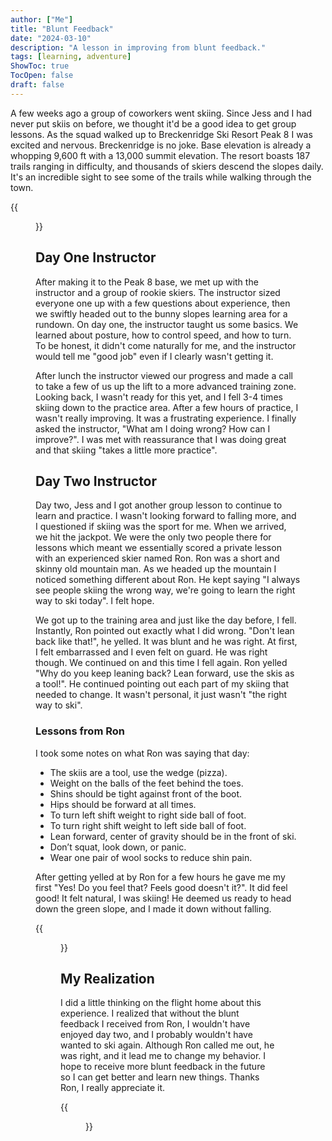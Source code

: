 ```yaml
---
author: ["Me"]
title: "Blunt Feedback"
date: "2024-03-10"
description: "A lesson in improving from blunt feedback."
tags: [learning, adventure]
ShowToc: true
TocOpen: false
draft: false
---
```


A few weeks ago a group of coworkers went skiing. Since Jess and I had never put skiis on before, we thought it'd be a good idea to get group lessons. As the squad walked up to Breckenridge Ski Resort Peak 8 I was excited and nervous. Breckenridge is no joke. Base elevation is already a whopping 9,600 ft with a 13,000 summit elevation. The resort boasts 187 trails ranging in difficulty, and thousands of skiers descend the slopes daily. It's an incredible sight to see some of the trails while walking through the town. 

{{<figure src="/images/blunt_feedback/headed-out.webp" title="Headed to the mountain" alt="headed up the mountain">}}

## Day One Instructor

After making it to the Peak 8 base, we met up with the instructor and a group of rookie skiers. The instructor sized everyone one up with a few questions about experience, then we swiftly headed out to the bunny slopes learning area for a rundown. On day one, the instructor taught us some basics. We learned about posture, how to control speed, and how to turn. To be honest, it didn't come naturally for me, and the instructor would tell me "good job" even if I clearly wasn't getting it.

After lunch the instructor viewed our progress and made a call to take a few of us up the lift to a more advanced training zone. Looking back, I wasn't ready for this yet, and I fell 3-4 times skiing down to the practice area. After a few hours of practice, I wasn't really improving. It was a frustrating experience. I finally asked the instructor, "What am I doing wrong? How can I improve?". I was met with reassurance that I was doing great and that skiing "takes a little more practice".

## Day Two Instructor

Day two, Jess and I got another group lesson to continue to learn and practice. I wasn't looking forward to falling more, and I questioned if skiing was the sport for me. When we arrived, we hit the jackpot. We were the only two people there for lessons which meant we essentially scored a private lesson with an experienced skier named Ron. Ron was a short and skinny old mountain man. As we headed up the mountain I noticed something different about Ron. He kept saying "I always see people skiing the wrong way, we're going to learn the right way to ski today". I felt hope.

We got up to the training area and just like the day before, I fell. Instantly, Ron pointed out exactly what I did wrong. "Don't lean back like that!", he yelled. It was blunt and he was right. At first, I felt embarrassed and I even felt on guard. He was right though. We continued on and this time I fell again. Ron yelled "Why do you keep leaning back? Lean forward, use the skis as a tool!". He continued pointing out each part of my skiing that needed to change. It wasn't personal, it just wasn't "the right way to ski".

### Lessons from Ron

I took some notes on what Ron was saying that day:

- The skiis are a tool, use the wedge (pizza).
- Weight on the balls of the feet behind the toes.
- Shins should be tight against front of the boot.
- Hips should be forward at all times.
- To turn left shift weight to right side ball of foot.
- To turn right shift weight to left side ball of foot.
- Lean forward, center of gravity should be in the front of ski.
- Don’t squat, look down, or panic.
- Wear one pair of wool socks to reduce shin pain.

After getting yelled at by Ron for a few hours he gave me my first "Yes! Do you feel that? Feels good doesn't it?". It did feel good! It felt natural, I was skiing! He deemed us ready to head down the green slope, and I made it down without falling.

{{<figure src="/images/blunt_feedback/skiing.webp" title="Shredding down the mountain" alt="shredding">}}

## My Realization

I did a little thinking on the flight home about this experience. I realized that without the blunt feedback I received from Ron, I wouldn't have enjoyed day two, and I probably wouldn't have wanted to ski again. Although Ron called me out, he was right, and it lead me to change my behavior. I hope to receive more blunt feedback in the future so I can get better and learn new things.  Thanks Ron, I really appreciate it.

{{<figure src="/images/blunt_feedback/squad.webp" title="Squad on the mountain" alt="squad">}}
